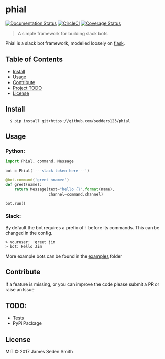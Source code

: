 # phial

[![Documentation Status](https://readthedocs.org/projects/phial/badge/?version=develop)](http://phial.readthedocs.io/en/develop/)
[![CircleCI](https://circleci.com/gh/sedders123/phial.svg?style=svg)](https://circleci.com/gh/sedders123/phial)
[![Coverage Status](https://coveralls.io/repos/github/sedders123/phial/badge.svg?branch=develop)](https://coveralls.io/github/sedders123/phial?branch=develop)


> A simple framework for building slack bots

Phial is a slack bot framework, modelled loosely on [flask](https://github.com/pallets/flask/).
## Table of Contents

- [Install](#install)
- [Usage](#usage)
- [Contribute](#contribute)
- [Project TODO](#todo)
- [License](#license)

## Install

```
  $ pip install git+https://github.com/sedders123/phial
```

## Usage

### Python:

```python
import Phial, command, Message

bot = Phial('---slack token here---')

@bot.command('greet <name>')
def greet(name):
    return Message(text="hello {}".format(name),
                   channel=command.channel)

bot.run()

```

### Slack:

By default the bot requires a prefix of `!` before its commands. This can be changed in the config.
```
> youruser: !greet jim
> bot: Hello Jim
```


More example bots can be found in the [examples](examples/) folder

## Contribute

If a feature is missing, or you can improve the code please submit a PR or raise an Issue

## TODO:
 - Tests
 - PyPi Package


## License

MIT © 2017 James Seden Smith
